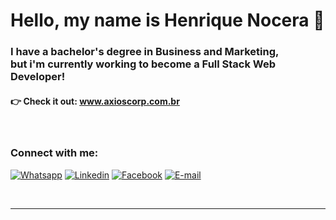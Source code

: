 # Hello, my name is Henrique Nocera 👋

### I have a bachelor's degree in Business and Marketing, </br> but i'm currently working to become a Full Stack Web Developer!

#### 👉 Check it out: www.axioscorp.com.br

<br />

### Connect with me:

[<img alt="Whatsapp" src="https://img.shields.io/badge/WhatsApp-25D366?style=for-the-badge&logo=whatsapp&logoColor=white" />][whatsapp]
[<img alt="Linkedin" src="https://img.shields.io/badge/LinkedIn-0077B5?style=for-the-badge&logo=linkedin&logoColor=white" />][linkedin]
[<img alt="Facebook" src="https://img.shields.io/badge/Facebook-1877F2?style=for-the-badge&logo=facebook&logoColor=white" />][facebook]
[<img alt="E-mail" src="https://img.shields.io/badge/Gmail-D14836?style=for-the-badge&logo=gmail&logoColor=white" />][gmail]

<br />

---

[whatsapp]: https://api.whatsapp.com/send?phone=5541988681152&text=Ol%C3%A1%2C%20tudo%20bem%3F
[website]: https://www.axioscorp.com.br/
[linkedin]: www.linkedin.com/in/henrique-nocera
[facebook]: https://facebook.com/henrique.nocera
[gmail]: "mailto:henocera@gmail.com"
